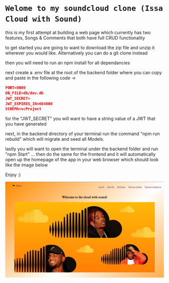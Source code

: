 # `Welome to my soundcloud clone (Issa Cloud with Sound)`
this is my first attempt at building a web page which currently has two features, Songs & Comments that both have full CRUD functionality

to get started you are going to want to download the zip file and unzip it wherever you would like. Alternatively you can do a git clone instead

then you will need to run an npm install for all dependancies

next create a .env file at the root of the backend folder where you can copy and paste in the following code ->
```json
PORT=8000
DB_FILE=db/dev.db
JWT_SECRET=
JWT_EXPIRES_IN=604800
SCHEMA=scProject
```

for the "JWT_SECRET" you will want to have a string value of a JWT that you have generated

next, in the backend directory of your terminal run the command "npm run rebuild"
which will migrate and seed all Models.

lastly you will want to open the terminal under the backend folder and run "npm Start" ... then do the same for the frontend and it will automatically open up the homepage of the app in your web browser which should look like the image below

Enjoy :)


![](issa-cloud-with-sound-homepage.png)
